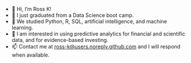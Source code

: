 - 👋 Hi, I’m Ross K!
- 👀 I just graduated from a Data Science boot camp.
- 🌱 We studied Python, R, SQL, artificial intelligence, and machine learning.
- 💞️ I am interested in using predictive analytics for financial and scientific data, and for evidence-based investing.  
- 📫 Contact me at ross-k@users.noreply.github.com and I will respond when available.

<!---
ross-k/ross-k is a ✨ special ✨ repository because its `README.md` (this file) appears on your GitHub profile.
You can click the Preview link to take a look at your changes.
--->
